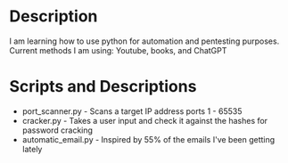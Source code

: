 # Description 
I am learning how to use python for automation and pentesting purposes. Current methods I am using: Youtube, books, and ChatGPT
# Scripts and Descriptions 
+ port_scanner.py - Scans a target IP address ports 1 - 65535
+ cracker.py - Takes a user input and check it against the hashes for password cracking
+ automatic_email.py - Inspired by 55% of the emails I've been getting lately 